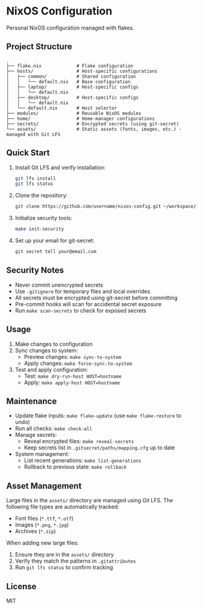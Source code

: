 # NixOS Configuration

Personal NixOS configuration managed with flakes.

## Project Structure

```console
.
├── flake.nix             # Flake configuration
├── hosts/                # Host-specific configurations
│   ├── common/           # Shared configuration
│   │   └── default.nix   # Base configuration
│   ├── laptop/           # Host-specific configs
│   │   └── default.nix
│   ├── desktop/          # Host-specific configs
│   │   └── default.nix
│   └── default.nix       # Host selector
├── modules/              # Reusable NixOS modules
├── home/                 # Home-manager configurations
├── secrets/              # Encrypted secrets (using git-secret)
└── assets/               # Static assets (fonts, images, etc.) - managed with Git LFS
```

## Quick Start

1. Install Git LFS and verify installation:

   ```bash
   git lfs install
   git lfs status
   ```

1. Clone the repository:

   ```bash
   git clone https://github.com/username/nixos-config.git ~/workspace/nixos-config
   ```

1. Initialize security tools:

   ```bash
   make init-security
   ```

1. Set up your email for git-secret:

   ```bash
   git secret tell your@email.com
   ```

## Security Notes

- Never commit unencrypted secrets
- Use `.gitignore` for temporary files and local overrides
- All secrets must be encrypted using git-secret before committing
- Pre-commit hooks will scan for accidental secret exposure
- Run `make scan-secrets` to check for exposed secrets

## Usage

1. Make changes to configuration
1. Sync changes to system:
   - Preview changes: `make sync-to-system`
   - Apply changes: `make force-sync-to-system`
1. Test and apply configuration:
   - Test: `make dry-run-host HOST=hostname`
   - Apply: `make apply-host HOST=hostname`

## Maintenance

- Update flake inputs: `make flake-update` (use `make flake-restore` to undo)
- Run all checks: `make check-all`
- Manage secrets:
  - Reveal encrypted files: `make reveal-secrets`
  - Keep secrets list in `.gitsecret/paths/mapping.cfg` up to date
- System management:
  - List recent generations: `make list-generations`
  - Rollback to previous state: `make rollback`

## Asset Management

Large files in the `assets/` directory are managed using Git LFS. The following
file types are automatically tracked:

- Font files (`*.ttf`, `*.otf`)
- Images (`*.png`, `*.jpg`)
- Archives (`*.zip`)

When adding new large files:

1. Ensure they are in the `assets/` directory
1. Verify they match the patterns in `.gitattributes`
1. Run `git lfs status` to confirm tracking

## License

MIT
